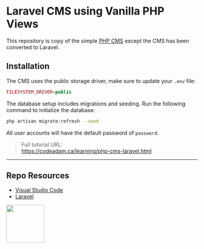 # Laravel CMS using Vanilla PHP Views

This repository is copy of the simple [PHP CMS](https://github.com/codeadamca/php-cms) except the CMS has been converted to Laravel. 

## Installation

The CMS uses the public storage driver, make sure to update your `.env` file:

```php
FILESYSTEM_DRIVER=public
```

The database setup includes migrations and seeding. Run the following command to initialize the database:

```sh
php artisan migrate:refresh --seed
```

All user accounts will have the default password of `password`.

> Full tutorial URL:  
> https://codeadam.ca/learning/php-cms-laravel.html

*** 

## Repo Resources

* [Visual Studio Code](https://code.visualstudio.com/)
* [Laravel](https://laravel.com/)

<a href="https://codeadam.ca">
<img src="https://codeadam.ca/images/code-block.png" width="100">
</a>

